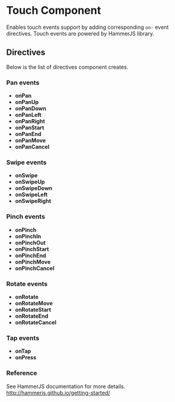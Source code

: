 # Touch Component

Enables touch events support by adding corresponding `on-` event directives. Touch events are powered by HammerJS library.

## Directives

Below is the list of directives component creates.

### Pan events

- **onPan**
- **onPanUp**
- **onPanDown**
- **onPanLeft**
- **onPanRight**
- **onPanStart**
- **onPanEnd**
- **onPanMove**
- **onPanCancel**


### Swipe events

- **onSwipe**
- **onSwipeUp**
- **onSwipeDown**
- **onSwipeLeft**
- **onSwipeRight**


### Pinch events

- **onPinch**
- **onPinchIn**
- **onPinchOut**
- **onPinchStart**
- **onPinchEnd**
- **onPinchMove**
- **onPinchCancel**



### Rotate events

- **onRotate**
- **onRotateMove**
- **onRotateStart**
- **onRotateEnd**
- **onRotateCancel**


### Tap events
- **onTap**
- **onPress**


### Reference

See HammerJS documentation for more details. http://hammerjs.github.io/getting-started/
